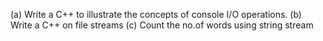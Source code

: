 (a) Write a C++ to illustrate the concepts of console I/O operations.
(b) Write a C++ on file streams
(c) Count the no.of words using string stream
